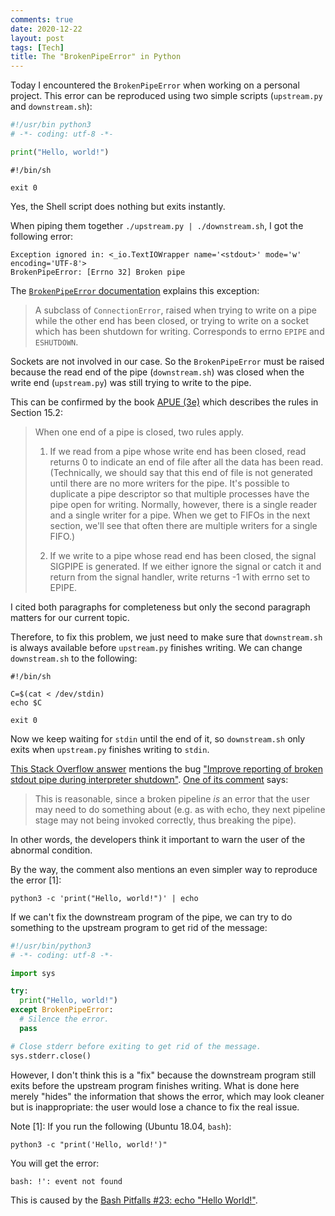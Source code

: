 ```yaml
---
comments: true
date: 2020-12-22
layout: post
tags: [Tech]
title: The "BrokenPipeError" in Python
---
```


Today I encountered the `BrokenPipeError` when working on a personal project. This error can be reproduced using two simple scripts (`upstream.py` and `downstream.sh`):

```python
#!/usr/bin python3
# -*- coding: utf-8 -*-

print("Hello, world!")
```

```shell
#!/bin/sh

exit 0
```

Yes, the Shell script does nothing but exits instantly.

When piping them together `./upstream.py | ./downstream.sh`, I got the following error:

```
Exception ignored in: <_io.TextIOWrapper name='<stdout>' mode='w' encoding='UTF-8'>
BrokenPipeError: [Errno 32] Broken pipe
```

The [`BrokenPipeError` documentation](https://docs.python.org/3.6/library/exceptions.html#BrokenPipeError) explains this exception:

> A subclass of `ConnectionError`, raised when trying to write on a pipe while the other end has been closed, or trying to write on a socket which has been shutdown for writing. Corresponds to errno `EPIPE` and `ESHUTDOWN`.

Sockets are not involved in our case. So the `BrokenPipeError` must be raised because the read end of the pipe (`downstream.sh`) was closed when the write end (`upstream.py`) was still trying to write to the pipe.

This can be confirmed by the book [APUE (3e)](http://www.apuebook.com/apue3e.html) which describes the rules in Section 15.2:

> When one end of a pipe is closed, two rules apply.
>
> 1. If we read from a pipe whose write end has been closed, read returns 0 to indicate an end of file after all the data has been read. (Technically, we should say that this end of file is not generated until there are no more writers for the pipe. It's possible to duplicate a pipe descriptor so that multiple processes have the pipe open for writing. Normally, however, there is a single reader and a single writer for a pipe. When we get to FIFOs in the next section, we'll see that often there are multiple writers for a single FIFO.)
>
> 2. If we write to a pipe whose read end has been closed, the signal SIGPIPE is generated. If we either ignore the signal or catch it and return from the signal handler, write returns -1 with errno set to EPIPE.

I cited both paragraphs for completeness but only the second paragraph matters for our current topic.

Therefore, to fix this problem, we just need to make sure that `downstream.sh` is always available before `upstream.py` finishes writing. We can change `downstream.sh` to the following:

```shell
#!/bin/sh

C=$(cat < /dev/stdin)
echo $C

exit 0
```

Now we keep waiting for `stdin` until the end of it, so `downstream.sh` only exits when `upstream.py` finishes writing to `stdin`.

[This Stack Overflow answer](https://stackoverflow.com/a/26738736/630364) mentions the bug ["Improve reporting of broken stdout pipe during interpreter shutdown"](https://bugs.python.org/issue11380). [One of its comment](https://bugs.python.org/issue11380,#msg198316) says:

> This is reasonable, since a broken pipeline *is* an error that the user may need to do something about (e.g. as with echo, they next pipeline stage may not being invoked correctly, thus breaking the pipe).

In other words, the developers think it important to warn the user of the abnormal condition.

By the way, the comment also mentions an even simpler way to reproduce the error [1]:

```shell
python3 -c 'print("Hello, world!")' | echo
```

If we can't fix the downstream program of the pipe, we can try to do something to the upstream program to get rid of the message:

```python
#!/usr/bin/python3
# -*- coding: utf-8 -*-

import sys

try:
  print("Hello, world!")
except BrokenPipeError:
  # Silence the error.
  pass

# Close stderr before exiting to get rid of the message.
sys.stderr.close()
```

However, I don't think this is a "fix" because the downstream program still exits before the upstream program finishes writing. What is done here merely "hides" the information that shows the error, which may look cleaner but is inappropriate: the user would lose a chance to fix the real issue.

Note [1]: If you run the following (Ubuntu 18.04, `bash`):

```shell
python3 -c "print('Hello, world!')"
```

You will get the error:

```
bash: !': event not found
```

This is caused by the [Bash Pitfalls #23: echo "Hello World!"](https://mywiki.wooledge.org/BashPitfalls#echo_.22Hello_World.21.22).
